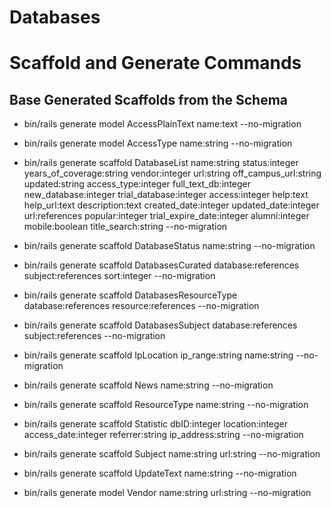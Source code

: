 # Databases 


# Scaffold and Generate Commands 

## Base Generated Scaffolds from the Schema
- bin/rails generate model AccessPlainText name:text --no-migration

- bin/rails generate model AccessType name:string --no-migration

- bin/rails generate scaffold DatabaseList name:string status:integer years_of_coverage:string vendor:integer url:string off_campus_url:string updated:string access_type:integer full_text_db:integer new_database:integer trial_database:integer access:integer help:text help_url:text description:text created_date:integer updated_date:integer url:references popular:integer trial_expire_date:integer alumni:integer mobile:boolean title_search:string --no-migration

- bin/rails generate scaffold DatabaseStatus name:string --no-migration

- bin/rails generate scaffold DatabasesCurated database:references subject:references sort:integer --no-migration

- bin/rails generate scaffold DatabasesResourceType database:references resource:references --no-migration

- bin/rails generate scaffold DatabasesSubject database:references subject:references --no-migration

- bin/rails generate scaffold IpLocation ip_range:string name:string --no-migration

- bin/rails generate scaffold News name:string --no-migration

- bin/rails generate scaffold ResourceType name:string --no-migration

- bin/rails generate scaffold Statistic dbID:integer location:integer access_date:integer referrer:string ip_address:string --no-migration

- bin/rails generate scaffold Subject name:string url:string --no-migration

- bin/rails generate scaffold UpdateText name:string --no-migration

- bin/rails generate model Vendor name:string url:string --no-migration